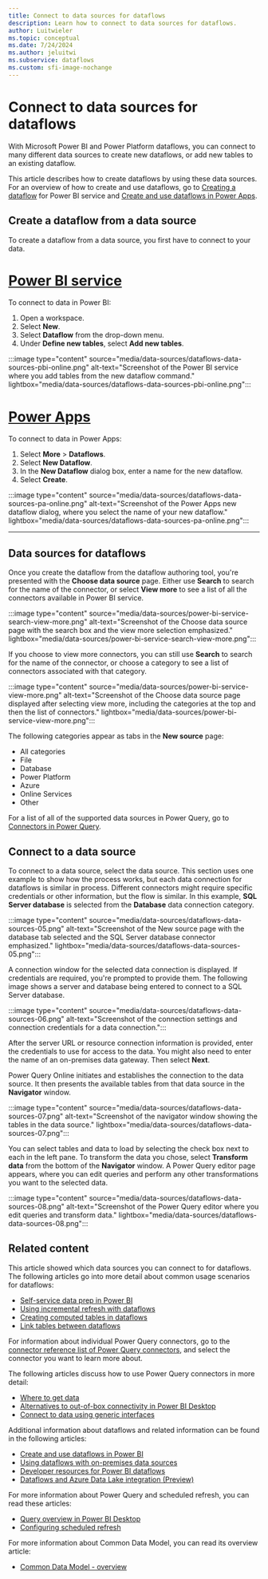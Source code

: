 ```yaml
---
title: Connect to data sources for dataflows
description: Learn how to connect to data sources for dataflows.
author: Luitwieler
ms.topic: conceptual
ms.date: 7/24/2024
ms.author: jeluitwi
ms.subservice: dataflows
ms.custom: sfi-image-nochange
---
```


# Connect to data sources for dataflows

With Microsoft Power BI and Power Platform dataflows, you can connect to many different data sources to create new dataflows, or add new tables to an existing dataflow.

This article describes how to create dataflows by using these data sources. For an overview of how to create and use dataflows, go to [Creating a dataflow](/power-bi/service-dataflows-create-use) for Power BI service and [Create and use dataflows in Power Apps](/powerapps/maker/data-platform/create-and-use-dataflows).

## Create a dataflow from a data source

To create a dataflow from a data source, you first have to connect to your data.

# [Power BI service](#tab/power-bi-service)

To connect to data in Power BI:

1. Open a workspace.
2. Select **New**.
3. Select **Dataflow** from the drop-down menu.
4. Under **Define new tables**, select **Add new tables**.

:::image type="content" source="media/data-sources/dataflows-data-sources-pbi-online.png" alt-text="Screenshot of the Power BI service where you add tables from the new dataflow command." lightbox="media/data-sources/dataflows-data-sources-pbi-online.png":::

# [Power Apps](#tab/power-apps)

To connect to data in Power Apps:

1. Select **More** > **Dataflows**.
2. Select **New Dataflow**.
3. In the **New Dataflow** dialog box, enter a name for the new dataflow.
4. Select **Create**.

:::image type="content" source="media/data-sources/dataflows-data-sources-pa-online.png" alt-text="Screenshot of the Power Apps new dataflow dialog, where you select the name of your new dataflow." lightbox="media/data-sources/dataflows-data-sources-pa-online.png":::

---

## Data sources for dataflows

Once you create the dataflow from the dataflow authoring tool, you're presented with the **Choose data source** page. Either use **Search** to search for the name of the connector, or select **View more** to see a list of all the connectors available in Power BI service.

:::image type="content" source="media/data-sources/power-bi-service-search-view-more.png" alt-text="Screenshot of the Choose data source page with the search box and the view more selection emphasized." lightbox="media/data-sources/power-bi-service-search-view-more.png":::

If you choose to view more connectors, you can still use **Search** to search for the name of the connector, or choose a category to see a list of connectors associated with that category.

:::image type="content" source="media/data-sources/power-bi-service-view-more.png" alt-text="Screenshot of the Choose data source page displayed after selecting view more, including the categories at the top and then the list of connectors." lightbox="media/data-sources/power-bi-service-view-more.png":::

The following categories appear as tabs in the **New source** page:

* All categories
* File
* Database
* Power Platform
* Azure
* Online Services
* Other

For a list of all of the supported data sources in Power Query, go to [Connectors in Power Query](../connectors/index.md).

## Connect to a data source

To connect to a data source, select the data source. This section uses one example to show how the process works, but each data connection for dataflows is similar in process. Different connectors might require specific credentials or other information, but the flow is similar. In this example, **SQL Server database** is selected from the **Database** data connection category.

:::image type="content" source="media/data-sources/dataflows-data-sources-05.png" alt-text="Screenshot of the New source page with the database tab selected and the SQL Server database connector emphasized." lightbox="media/data-sources/dataflows-data-sources-05.png":::

A connection window for the selected data connection is displayed. If credentials are required, you're prompted to provide them. The following image shows a server and database being entered to connect to a SQL Server database.

:::image type="content" source="media/data-sources/dataflows-data-sources-06.png" alt-text="Screenshot of the connection settings and connection credentials for a data connection.":::

After the server URL or resource connection information is provided, enter the credentials to use for access to the data. You might also need to enter the name of an on-premises data gateway. Then select **Next**.

Power Query Online initiates and establishes the connection to the data source. It then presents the available tables from that data source in the **Navigator** window.

:::image type="content" source="media/data-sources/dataflows-data-sources-07.png" alt-text="Screenshot of the navigator window showing the tables in the data source." lightbox="media/data-sources/dataflows-data-sources-07.png":::

You can select tables and data to load by selecting the check box next to each in the left pane. To transform the data you chose, select **Transform data** from the bottom of the **Navigator** window. A Power Query editor page appears, where you can edit queries and perform any other transformations you want to the selected data.

:::image type="content" source="media/data-sources/dataflows-data-sources-08.png" alt-text="Screenshot of the Power Query editor where you edit queries and transform data." lightbox="media/data-sources/dataflows-data-sources-08.png":::

## Related content

This article showed which data sources you can connect to for dataflows. The following articles go into more detail about common usage scenarios for dataflows:

* [Self-service data prep in Power BI](create-use.md)
* [Using incremental refresh with dataflows](incremental-refresh.md)
* [Creating computed tables in dataflows](computed-tables.md)
* [Link tables between dataflows](linked-tables.md)

For information about individual Power Query connectors, go to the [connector reference list of Power Query connectors](../connectors/index.md), and select the connector you want to learn more about.

The following articles discuss how to use Power Query connectors in more detail:

* [Where to get data](../where-to-get-data.md)
* [Alternatives to out-of-box connectivity in Power BI Desktop](../connector-alternatives.md)
* [Connect to data using generic interfaces](../connect-using-generic-interfaces.md)

Additional information about dataflows and related information can be found in the following articles:

* [Create and use dataflows in Power BI](/power-bi/service-dataflows-create-use)
* [Using dataflows with on-premises data sources](/power-bi/service-dataflows-on-premises-gateways)
* [Developer resources for Power BI dataflows](/power-bi/service-dataflows-developer-resources)
* [Dataflows and Azure Data Lake integration (Preview)](/power-bi/service-dataflows-azure-data-lake-integration)

For more information about Power Query and scheduled refresh, you can read these articles:

* [Query overview in Power BI Desktop](/power-bi/desktop-query-overview)
* [Configuring scheduled refresh](/power-bi/refresh-scheduled-refresh)

For more information about Common Data Model, you can read its overview article:

* [Common Data Model - overview](/powerapps/common-data-model/overview)
